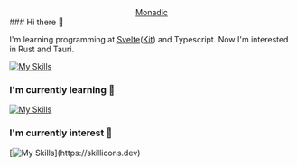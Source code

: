<div align="center"><a href="https://monax-owo.github.io/monadic" target="_blank">Monadic</a></div>
### Hi there 👋

I'm learning programming at [Svelte](https://svelte.dev)([Kit](https://kit.svelte.dev)) and Typescript.
Now I'm interested in Rust and Tauri.

[![My Skills](https://skillicons.dev/icons?i=svelte,rust,tauri)](https://skillicons.dev)  
### I'm currently learning 📝

[![My Skills](https://skillicons.dev/icons?i=git,js,ts,html,css,sass,vite,nodejs)](https://skillicons.dev) 
 
### I'm currently interest 📌

[![My Skills](https://skillicons.dev/icons?i=lit,yew,astro,supabase,threejs,figma,)](https://skillicons.dev)
